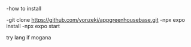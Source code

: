 -how to install

-git clone https://github.com/yonzeki/appgreenhousebase.git
-npx expo install
-npx expo start 

try lang if mogana
